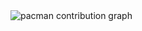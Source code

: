 <picture>
  <source media="(prefers-color-scheme: dark)" srcset="https://raw.githubusercontent.com/srt-0b/srt-0b/output/pacman-contribution-graph-dark.svg">
  <source media="(prefers-color-scheme: light)" srcset="https://raw.githubusercontent.com/srt-0b/srt-0b/output/pacman-contribution-graph.svg">
  <img alt="pacman contribution graph" src="https://raw.githubusercontent.com/srt-0b/srt-0b/output/pacman-contribution-graph.svg">
</picture>

###
